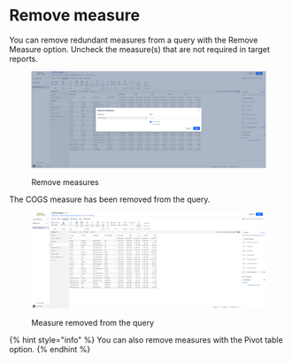 # Remove measure

You can remove redundant measures from a query with the Remove Measure option. Uncheck the measure(s) that are not required in target reports.

<figure><img src="../../.gitbook/assets/image (1294).png" alt=""><figcaption><p>Remove measures</p></figcaption></figure>

The COGS measure has been removed from the query.

<figure><img src="../../.gitbook/assets/image (1295).png" alt=""><figcaption><p>Measure removed from the query</p></figcaption></figure>

{% hint style="info" %}
You can also remove measures with the Pivot table option.
{% endhint %}

